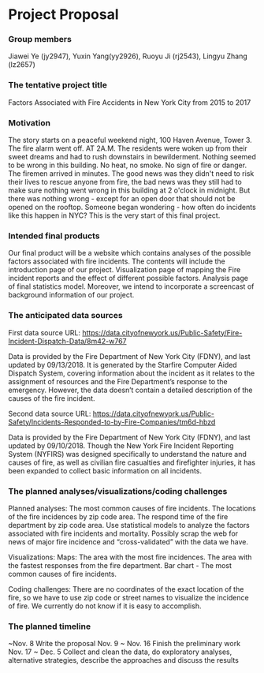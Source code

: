 Project Proposal
================

### Group members

Jiawei Ye (jy2947), Yuxin Yang(yy2926), Ruoyu Ji (rj2543), Lingyu Zhang (lz2657)

### The tentative project title

Factors Associated with Fire Accidents in New York City from 2015 to 2017

### Motivation

The story starts on a peaceful weekend night, 100 Haven Avenue, Tower 3.
The fire alarm went off. AT 2A.M.
The residents were woken up from their sweet dreams and had to rush downstairs in bewilderment. Nothing seemed to be wrong in this building. No heat, no smoke. No sign of fire or danger.
The firemen arrived in minutes. The good news was they didn't need to risk their lives to rescue anyone from fire, the bad news was they still had to make sure nothing went wrong in this building at 2 o'clock in midnight.
But there was nothing wrong - except for an open door that should not be opened on the rooftop.
Someone began wondering - how often do incidents like this happen in NYC?
This is the very start of this final project.

### Intended final products

Our final product will be a website which contains analyses of the possible factors associated with fire incidents. The contents will include the introduction page of our project. Visualization page of mapping the Fire incident reports and the effect of different possible factors. Analysis page of final statistics model. Moreover, we intend to incorporate a screencast of background information of our project.

### The anticipated data sources

First data source URL: <https://data.cityofnewyork.us/Public-Safety/Fire-Incident-Dispatch-Data/8m42-w767>

Data is provided by the Fire Department of New York City (FDNY), and last updated by 09/13/2018. It is generated by the Starfire Computer Aided Dispatch System, covering information about the incident as it relates to the assignment of resources and the Fire Department’s response to the emergency. However, the data doesn’t contain a detailed description of the causes of the fire incident.

Second data source URL: <https://data.cityofnewyork.us/Public-Safety/Incidents-Responded-to-by-Fire-Companies/tm6d-hbzd>

Data is provided by the Fire Department of New York City (FDNY), and last updated by 09/10/2018. Though the New York Fire Incident Reporting System (NYFIRS) was designed specifically to understand the nature and causes of fire, as well as civilian fire casualties and firefighter injuries, it has been expanded to collect basic information on all incidents.

### The planned analyses/visualizations/coding challenges

Planned analyses:
The most common causes of fire incidents.
The locations of the fire incidences by zip code area.
The respond time of the fire department by zip code area.
Use statistical models to analyze the factors associated with fire incidents and mortality.
Possibly scrap the web for news of major fire incidence and “cross-validated” with the data we have.

Visualizations:
Maps: The area with the most fire incidences. The area with the fastest responses from the fire department.
Bar chart - The most common causes of fire incidents.

Coding challenges:
There are no coordinates of the exact location of the fire, so we have to use zip code or street names to visualize the incidence of fire. We currently do not know if it is easy to accomplish.

### The planned timeline

~Nov. 8 Write the proposal
Nov. 9 ~ Nov. 16 Finish the preliminary work
Nov. 17 ~ Dec. 5 Collect and clean the data, do exploratory analyses, alternative strategies, describe the approaches and discuss the results
